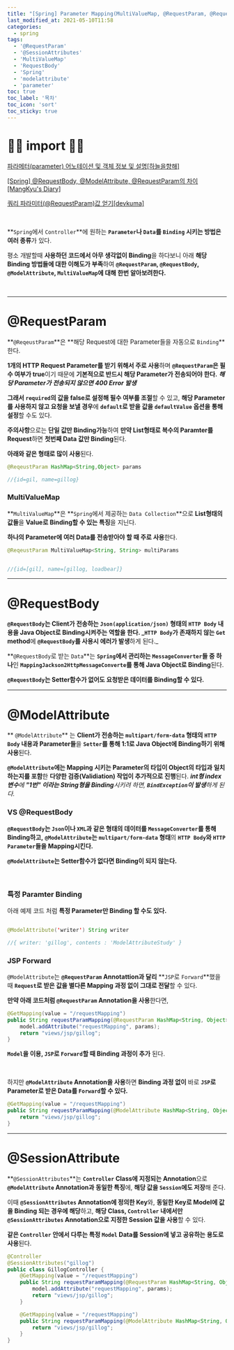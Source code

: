 ```yaml
---
title: "[Spring] Parameter Mapping(MultiValueMap, @RequestParam, @RequestBody, @ModelAttribute, @SessionAttributes)"
last_modified_at: 2021-05-10T11:58
categories: 
  - spring
tags: 
  - '@RequestParam' 
  - '@SessionAttributes' 
  - 'MultiValueMap' 
  - 'RequestBody' 
  - 'Spring' 
  - 'modelattribute' 
  - 'parameter'
toc: true
toc_label: '목차'
toc_icon: 'sort'
toc_sticky: true
---
```


# 🙆‍♂️ import 🙇‍♂️

[파라메터(parameter) 어노테이션 및 객체 정보 및 설명[하늘을향해]](https://jbluewing.tistory.com/entry/%ED%8C%8C%EB%9D%BC%EB%A9%94%ED%84%B0parameter-%EC%96%B4%EB%85%B8%ED%85%8C%EC%9D%B4%EC%85%98-%EB%B0%8F-%EA%B0%9D%EC%B2%B4-%EC%A0%95%EB%B3%B4-%EB%B0%8F-%EC%84%A4%EB%AA%85)

[[Spring] @RequestBody, @ModelAttribute, @RequestParam의 차이[MangKyu's Diary]](https://mangkyu.tistory.com/72)

[쿼리 파라미터(@RequestParam)값 얻기[devkuma]](http://www.devkuma.com/books/pages/471)

[]()

[]()

[]()

<br>

**`Spring`에서 `Controller`**에 원하는 **`Parameter`나 `Data`를 `Binding` 시키는 방법은 여러 종류**가 있다.

평소 개발할때 **사용하던 코드에서 아무 생각없이 Binding**을 하다보니 아래 **해당 Binding 방법들에 대한 이해도가 부족**하여 **`@RequestParam`, `@RequestBody`, `@ModelAttribute`, `MultiValueMap`에 대해 한번 알아보려한다.**

<br>

---

# @RequestParam



**`@ReqeustParam`**은 **해당 Request에 대한 Parameter들을 자동으로 `Binding`**한다.

**1개의 HTTP Request Parameter를 받기 위해서 주로 사용**하며 **`@RequestParam`은 필수 여부가 true**이기 때문에 **기본적으로 반드시 해당 Parameter가 전송되어야 한다.** 
_**해당 Parameter가 전송되지 않으면** **400 Error 발생**_ 

**그래서 `required`의 값을 false로 설정해 필수 여부를 조절**할 수 있고, **해당 Parameter를 사용하지 않고 요청을 보낼 경우**에 **`default`로 받을 값을 `defaultValue` 옵션을 통해 설정**할 수도 있다.


**주의사항**으로는 **단일 값만 Binding가능**하여 **만약 List형태로 복수의 Paramter를 Request**하면 **첫번째 Data 값만 Binding**된다.

**아래와 같은 형태로 많이 사용**된다.

```java
@ReqeustParam HashMap<String,Object> params

//{id=gil, name=gillog}
```

### MultiValueMap

**`MultiValueMap`**은 **`Spring`에서 제공하는 `Data Collection`**으로 **List형태의 값들**을 **Value로 Binding할 수 있는 특징**을 지닌다.

**하나의 Parameter에 여러 Data를 전송받아야 할 때 주로 사용**한다.



```java
@ReqeustParam MultiValueMap<String, String> multiParams


//{id=[gil], name=[gillog, loadbear]}
```


---

# @RequestBody

**`@RequestBody`**는 **Client가 전송하는 `Json(application/json)` 형태의 `HTTP Body` 내용**을 **Java Object로 Binding시켜주는 역할**을 한다. 
_**`HTTP Body`가 존재하지 않는 `Get` method**에 **`@RequestBody`를 사용시 에러가 발생**하게 된다._


**`@RequestBody`로 받는 `Data`**는 **`Spring`에서 관리하는 `MessageConverter`들 중 하나**인 **`MappingJackson2HttpMessageConverte`를 통해 Java Object로 Binding**된다.

**`@RequestBody`는 Setter함수가 없어도 요청받은 데이터를 Binding할 수 있다.**


---

# @ModelAttribute


** `@ModelAttribute`** 는 **Client가 전송하는 `multipart/form-data` 형태의 `HTTP Body` 내용과 Parameter들**을 **`Setter`를 통해 1:1로 Java Object에 Binding하기 위해 사용**된다. 


**`@ModelAttribute`에는 Mapping 시키는 Parameter의 타입이 Object의 타입과 일치하는지를 포함**한 **다양한 검증(Validiation) 작업이 추가적으로 진행**된다.
_**int형 index 변수**에 **"1번" 이라는 String형을 Binding**시키려 하면, **`BindException`이 발생**하게 된다._


### VS @RequestBody

**`@RequestBody`는 `Json`이나 `XML`과 같은 형태의 데이터를 `MessageConverter`를 통해 Binding하고,**
**`@ModelAttribute`는 `multipart/form-data` 형태**의 **`HTTP Body`와 `HTTP Parameter`들을 Mapping시킨다.**

**`@ModelAttribute`는 Setter함수가 없다면 Binding이 되지 않는다.**

<br>

### 특정 Paramter Binding

아래 예제 코드 처럼 **특정 Parameter만 Binding 할 수도 있다.**

```java

@ModelAttribute('writer') String writer

//{ writer: 'gillog', contents : 'ModelAttributeStudy' }
```

### JSP Forward

`@ModelAttribute`는 **`@RequestParam` Annotattion과 달리** **`JSP`로 `Forward`**했을 때 **`Request`로 받은 값을 별다른 Mapping 과정 없이 그대로 전달**할 수 있다.


**만약 아래 코드처럼 `@RequestParam` Annotation을 사용**한다면,

```java
@GetMapping(value = "/requestMapping")
public String requestParamMapping(@RequestParam HashMap<String, Object> params, Model model) {
	model.addAttribute("requestMapping", params);
	return "views/jsp/gillog";
}
```
**`Model`을 이용, `JSP`로 `Forward`할 때 Binding 과정이 추가** 된다.

<br>

하지만 **`@ModelAttribute` Annotation을 사용**하면 **Binding 과정 없이** 바로 **`JSP`로 Parameter로 받은 Data를 `Forward`할 수 있다.**


```java
@GetMapping(value = "/requestMapping")
public String requestParamMapping(@ModelAttribute HashMap<String, Object> params) {
	return "views/jsp/gillog";
}
```

---

# @SessionAttribute

**`@SessionAttributes`**는 **`Controller` Class에 지정되는 Annotation**으로 **`@ModelAttribute` Annotation과 동일한 특징**에, **해당 값을 `Session`에도 저장**해 준다.

이때 **`@SessionAttributes` Annotation에 정의한 Key**와, **동일한 Key로 Model에 값을 Binding 되는 경우에 해당**하고,
**해당 Class, `Controller` 내에서만 `@SessionAttributes` Annotation으로 지정한 Session 값을 사용**할 수 있다.

**같은 `Controller` 안에서 다루는 특정 `Model` Data를 Session에 넣고 공유하는 용도로 사용**된다. 
 
 
```java
@Controller
@SessionAttributes("gillog")
public class GillogController {
	@GetMapping(value = "/requestMapping")
	public String requestParamMapping(@RequestParam HashMap<String, Object> params, Model model) {
		model.addAttribute("requestMapping", params);
		return "views/jsp/gillog";
	}

	@GetMapping(value = "/requestMapping")
	public String requestParamMapping(@ModelAttribute HashMap<String, Object> params) {
		return "views/jsp/gillog";
	}
}
```
